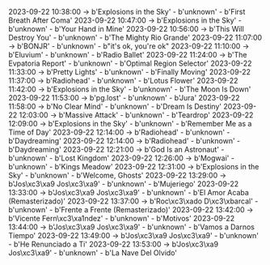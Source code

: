 2023-09-22 10:38:00 -> b'Explosions in the Sky' - b'unknown' - b'First Breath After Coma'
2023-09-22 10:47:00 -> b'Explosions in the Sky' - b'unknown' - b'Your Hand in Mine'
2023-09-22 10:56:00 -> b'This Will Destroy You' - b'unknown' - b'The Mighty Rio Grande'
2023-09-22 11:07:00 -> b'BONJR' - b'unknown' - b"it's ok, you're ok"
2023-09-22 11:10:00 -> b'Eluvium' - b'unknown' - b'Radio Ballet'
2023-09-22 11:24:00 -> b'The Evpatoria Report' - b'unknown' - b'Optimal Region Selector'
2023-09-22 11:33:00 -> b'Pretty Lights' - b'unknown' - b'Finally Moving'
2023-09-22 11:37:00 -> b'Radiohead' - b'unknown' - b'Lotus Flower'
2023-09-22 11:42:00 -> b'Explosions in the Sky' - b'unknown' - b'The Moon Is Down'
2023-09-22 11:53:00 -> b'pg.lost' - b'unknown' - b'Jura'
2023-09-22 11:58:00 -> b'No Clear Mind' - b'unknown' - b'Dream Is Destiny'
2023-09-22 12:03:00 -> b'Massive Attack' - b'unknown' - b'Teardrop'
2023-09-22 12:09:00 -> b'Explosions in the Sky' - b'unknown' - b'Remember Me as a Time of Day'
2023-09-22 12:14:00 -> b'Radiohead' - b'unknown' - b'Daydreaming'
2023-09-22 12:14:00 -> b'Radiohead' - b'unknown' - b'Daydreaming'
2023-09-22 12:21:00 -> b'God Is an Astronaut' - b'unknown' - b'Lost Kingdom'
2023-09-22 12:26:00 -> b'Mogwai' - b'unknown' - b'Kings Meadow'
2023-09-22 12:31:00 -> b'Explosions in the Sky' - b'unknown' - b'Welcome, Ghosts'
2023-09-22 13:29:00 -> b'Jos\xc3\xa9 Jos\xc3\xa9' - b'unknown' - b'Mujeriego'
2023-09-22 13:33:00 -> b'Jos\xc3\xa9 Jos\xc3\xa9' - b'unknown' - b'El Amor Acaba (Remasterizado)'
2023-09-22 13:37:00 -> b'Roc\xc3\xado D\xc3\xbarcal' - b'unknown' - b'Frente a Frente (Remasterizado)'
2023-09-22 13:42:00 -> b'Vicente Fern\xc3\xa1ndez' - b'unknown' - b'Motivos'
2023-09-22 13:44:00 -> b'Jos\xc3\xa9 Jos\xc3\xa9' - b'unknown' - b'Vamos a Darnos Tiempo'
2023-09-22 13:49:00 -> b'Jos\xc3\xa9 Jos\xc3\xa9' - b'unknown' - b'He Renunciado a Ti'
2023-09-22 13:53:00 -> b'Jos\xc3\xa9 Jos\xc3\xa9' - b'unknown' - b'La Nave Del Olvido'
